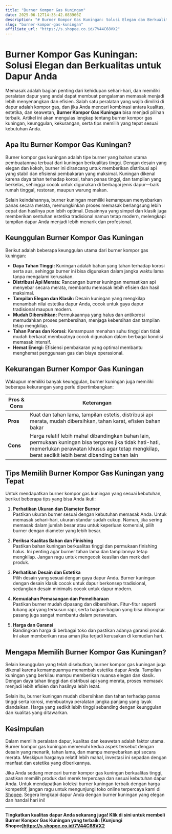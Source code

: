 ```yaml
---
title: "Burner Kompor Gas Kuningan"
date: 2025-06-12T14:35:42.083966Z
description: "# Burner Kompor Gas Kuningan: Solusi Elegan dan Berkualitas untuk Dapur Anda..."
slug: "burner-kompor-gas-kuningan"
affiliate_url: "https://s.shopee.co.id/7V44C68VX2"
---
```

# Burner Kompor Gas Kuningan: Solusi Elegan dan Berkualitas untuk Dapur Anda

Memasak adalah bagian penting dari kehidupan sehari-hari, dan memiliki peralatan dapur yang andal dapat membuat pengalaman memasak menjadi lebih menyenangkan dan efisien. Salah satu peralatan yang wajib dimiliki di dapur adalah kompor gas, dan jika Anda mencari kombinasi antara kualitas, estetika, dan keawetan, **Burner Kompor Gas Kuningan** bisa menjadi pilihan terbaik. Artikel ini akan mengulas lengkap tentang burner kompor gas kuningan, keunggulan, kekurangan, serta tips memilih yang tepat sesuai kebutuhan Anda.

## Apa Itu Burner Kompor Gas Kuningan?

Burner kompor gas kuningan adalah tipe burner yang bahan utama pembuatannya terbuat dari kuningan berkualitas tinggi. Dengan desain yang elegan dan kokoh, burner ini dirancang untuk memberikan distribusi api yang stabil dan efisiensi pembakaran yang maksimal. Kuningan dikenal karena daya tahan terhadap korosi, tahan panas tinggi, dan tampilan yang berkelas, sehingga cocok untuk digunakan di berbagai jenis dapur—baik rumah tinggal, restoran, maupun warung makan.

Selain keindahannya, burner kuningan memiliki kemampuan menyebarkan panas secara merata, memungkinkan proses memasak berlangsung lebih cepat dan hasilnya pun lebih optimal. Desainnya yang simpel dan klasik juga memberikan sentuhan estetika tradisional namun tetap modern, melengkapi tampilan dapur Anda menjadi lebih menarik dan profesional.

## Keunggulan Burner Kompor Gas Kuningan

Berikut adalah beberapa keunggulan utama dari burner kompor gas kuningan:

- **Daya Tahan Tinggi:** Kuningan adalah bahan yang tahan terhadap korosi serta aus, sehingga burner ini bisa digunakan dalam jangka waktu lama tanpa mengalami kerusakan.
- **Distribusi Api Merata:** Rancangan burner kuningan memastikan api menyebar secara merata, membantu memasak lebih efisien dan hasil maksimal.
- **Tampilan Elegan dan Klasik:** Desain kuningan yang mengkilap menambah nilai estetika dapur Anda, cocok untuk gaya dapur tradisional maupun modern.
- **Mudah Dibersihkan:** Permukaannya yang halus dan antikorosi memudahkan proses pembersihan, menjaga kebersihan dan tampilan tetap mengkilap.
- **Tahan Panas dan Korosi:** Kemampuan menahan suhu tinggi dan tidak mudah berkarat membuatnya cocok digunakan dalam berbagai kondisi memasak intensif.
- **Hemat Energi:** Efisiensi pembakaran yang optimal membantu menghemat penggunaan gas dan biaya operasional.

## Kekurangan Burner Kompor Gas Kuningan

Walaupun memiliki banyak keunggulan, burner kuningan juga memiliki beberapa kekurangan yang perlu dipertimbangkan:

| Pros & Cons | Keterangan |
|--------------|-------------|
| **Pros** | Kuat dan tahan lama, tampilan estetis, distribusi api merata, mudah dibersihkan, tahan karat, efisien bahan bakar |
| **Cons** | Harga relatif lebih mahal dibandingkan bahan lain, permukaan kuningan bisa tergores jika tidak hati-hati, memerlukan perawatan khusus agar tetap mengkilap, berat sedikit lebih berat dibanding bahan lain |

## Tips Memilih Burner Kompor Gas Kuningan yang Tepat

Untuk mendapatkan burner kompor gas kuningan yang sesuai kebutuhan, berikut beberapa tips yang bisa Anda ikuti:

1. **Perhatikan Ukuran dan Diameter Burner**  
Pastikan ukuran burner sesuai dengan kebutuhan memasak Anda. Untuk memasak sehari-hari, ukuran standar sudah cukup. Namun, jika sering memasak dalam jumlah besar atau untuk keperluan komersial, pilih burner dengan diameter yang lebih besar.

2. **Periksa Kualitas Bahan dan Finishing**  
Pastikan bahan kuningan berkualitas tinggi dan permukaan finishing halus. Ini penting agar burner tahan lama dan tampilannya tetap mengkilap. Jangan ragu untuk mengecek keaslian dan merk dari produk.

3. **Perhatikan Desain dan Estetika**  
Pilih desain yang sesuai dengan gaya dapur Anda. Burner kuningan dengan desain klasik cocok untuk dapur berkonsep tradisional, sedangkan desain minimalis cocok untuk dapur modern.

4. **Kemudahan Pemasangan dan Pemeliharaan**  
Pastikan burner mudah dipasang dan dibersihkan. Fitur-fitur seperti lubang api yang tersusun rapi, serta bagian-bagian yang bisa dibongkar pasang juga sangat membantu dalam perawatan.

5. **Harga dan Garansi**  
Bandingkan harga di berbagai toko dan pastikan adanya garansi produk. Ini akan memberikan rasa aman jika terjadi kerusakan di kemudian hari.

## Mengapa Memilih Burner Kompor Gas Kuningan?

Selain keunggulan yang telah disebutkan, burner kompor gas kuningan juga dikenal karena kemampuannya menambah estetika dapur Anda. Tampilan kuningan yang berkilau mampu memberikan nuansa elegan dan klasik. Dengan daya tahan tinggi dan distribusi api yang merata, proses memasak menjadi lebih efisien dan hasilnya lebih lezat.

Selain itu, burner kuningan mudah dibersihkan dan tahan terhadap panas tinggi serta korosi, membuatnya peralatan jangka panjang yang layak diandalkan. Harga yang sedikit lebih tinggi sebanding dengan keunggulan dan kualitas yang ditawarkan.

## Kesimpulan

Dalam memilih peralatan dapur, kualitas dan keawetan adalah faktor utama. Burner kompor gas kuningan memenuhi kedua aspek tersebut dengan desain yang menarik, tahan lama, dan mampu menyebarkan api secara merata. Meskipun harganya relatif lebih mahal, investasi ini sepadan dengan manfaat dan estetika yang diberikannya.

Jika Anda sedang mencari burner kompor gas kuningan berkualitas tinggi, pastikan memilih produk dari merek terpercaya dan sesuai kebutuhan dapur Anda. Untuk mendapatkan koleksi burner kuningan terbaik dengan harga kompetitif, jangan ragu untuk mengunjungi toko online terpercaya kami di [Shopee](https://s.shopee.co.id/7V44C68VX2). Segera lengkapi dapur Anda dengan burner kuningan yang elegan dan handal hari ini!

---

**Tingkatkan kualitas dapur Anda sekarang juga! Klik di sini untuk membeli Burner Kompor Gas Kuningan yang terbaik: [Kunjungi Shopee]https://s.shopee.co.id/7V44C68VX2**